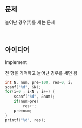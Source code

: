 ## 문제
늘어난 경우(?)를 세는 문제

<br/>

## 아이디어
Implement

전 항을 기억하고 늘어난 경우를 세면 됨
```c
int N, num, pre=100, res=0, i;
scanf("%d", &N);
for(i=0 ; i<N ; i++) {
	scanf("%d", &num);
	if(num>pre)
		res++;
	pre=num;
}
printf("%d", res);
```